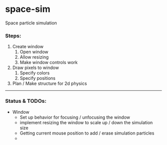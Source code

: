 # space-sim
Space particle simulation

### Steps:
1. Create window
   1. Open window
   2. Allow resizing
   3. Make window controls work
2. Draw pixels to window
   1. Specify colors
   2. Specify positions
3. Plan / Make structure for 2d physics

-----
### Status & TODOs:
- Window
  - Set up behavior for focusing / unfocusing the window
  - implement resizing the window to scale up / down the simulation size
  - Getting current mouse position to add / erase simulation particles
  - 